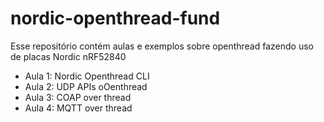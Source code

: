 # nordic-openthread-fund

Esse repositório contém aulas e exemplos sobre openthread fazendo uso de placas Nordic nRF52840

- Aula 1: Nordic Openthread CLI
- Aula 2: UDP APIs oOenthread
- Aula 3: COAP over thread
- Aula 4: MQTT over thread